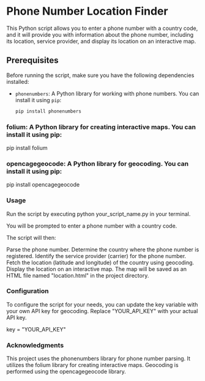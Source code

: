 # Phone Number Location Finder

This Python script allows you to enter a phone number with a country code, and it will provide you with information about the phone number, including its location, service provider, and display its location on an interactive map.

## Prerequisites

Before running the script, make sure you have the following dependencies installed:

- `phonenumbers`: A Python library for working with phone numbers. You can install it using `pip`:

  ```bash
  pip install phonenumbers

### folium: A Python library for creating interactive maps. You can install it using pip:

pip install folium

### opencagegeocode: A Python library for geocoding. You can install it using pip:

pip install opencagegeocode

### Usage

Run the script by executing python your_script_name.py in your terminal.

You will be prompted to enter a phone number with a country code.

The script will then:

Parse the phone number.
Determine the country where the phone number is registered.
Identify the service provider (carrier) for the phone number.
Fetch the location (latitude and longitude) of the country using geocoding.
Display the location on an interactive map.
The map will be saved as an HTML file named "location.html" in the project directory.

### Configuration

To configure the script for your needs, you can update the key variable with your own API key for geocoding. Replace "YOUR_API_KEY" with your actual API key.

key = "YOUR_API_KEY"

### Acknowledgments

This project uses the phonenumbers library for phone number parsing.
It utilizes the folium library for creating interactive maps.
Geocoding is performed using the opencagegeocode library.